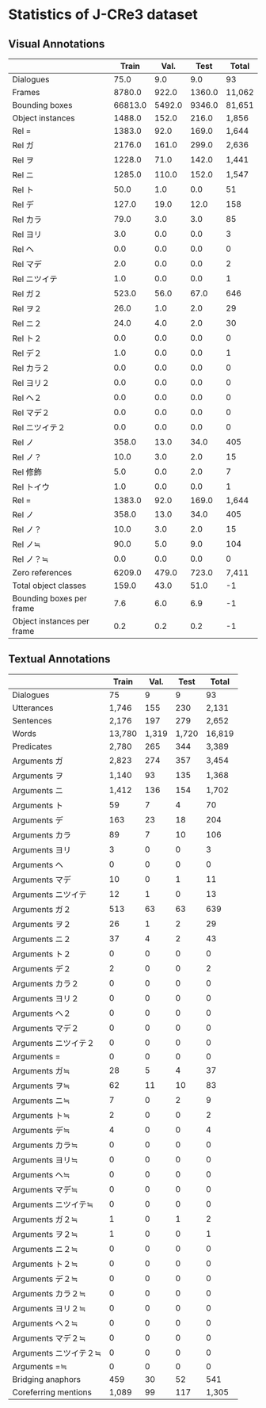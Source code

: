 # Statistics of J-CRe3 dataset

## Visual Annotations

|                            |   Train |   Val. |   Test |   Total |
|----------------------------|---------|--------|--------|---------|
| Dialogues                  |    75.0 |    9.0 |    9.0 |      93 |
| Frames                     |  8780.0 |  922.0 | 1360.0 |  11,062 |
| Bounding boxes             | 66813.0 | 5492.0 | 9346.0 |  81,651 |
| Object instances           |  1488.0 |  152.0 |  216.0 |   1,856 |
| Rel =                      |  1383.0 |   92.0 |  169.0 |   1,644 |
| Rel ガ                     |  2176.0 |  161.0 |  299.0 |   2,636 |
| Rel ヲ                     |  1228.0 |   71.0 |  142.0 |   1,441 |
| Rel ニ                     |  1285.0 |  110.0 |  152.0 |   1,547 |
| Rel ト                     |    50.0 |    1.0 |    0.0 |      51 |
| Rel デ                     |   127.0 |   19.0 |   12.0 |     158 |
| Rel カラ                   |    79.0 |    3.0 |    3.0 |      85 |
| Rel ヨリ                   |     3.0 |    0.0 |    0.0 |       3 |
| Rel ヘ                     |     0.0 |    0.0 |    0.0 |       0 |
| Rel マデ                   |     2.0 |    0.0 |    0.0 |       2 |
| Rel ニツイテ               |     1.0 |    0.0 |    0.0 |       1 |
| Rel ガ２                   |   523.0 |   56.0 |   67.0 |     646 |
| Rel ヲ２                   |    26.0 |    1.0 |    2.0 |      29 |
| Rel ニ２                   |    24.0 |    4.0 |    2.0 |      30 |
| Rel ト２                   |     0.0 |    0.0 |    0.0 |       0 |
| Rel デ２                   |     1.0 |    0.0 |    0.0 |       1 |
| Rel カラ２                 |     0.0 |    0.0 |    0.0 |       0 |
| Rel ヨリ２                 |     0.0 |    0.0 |    0.0 |       0 |
| Rel ヘ２                   |     0.0 |    0.0 |    0.0 |       0 |
| Rel マデ２                 |     0.0 |    0.0 |    0.0 |       0 |
| Rel ニツイテ２             |     0.0 |    0.0 |    0.0 |       0 |
| Rel ノ                     |   358.0 |   13.0 |   34.0 |     405 |
| Rel ノ？                   |    10.0 |    3.0 |    2.0 |      15 |
| Rel 修飾                   |     5.0 |    0.0 |    2.0 |       7 |
| Rel トイウ                 |     1.0 |    0.0 |    0.0 |       1 |
| Rel =                      |  1383.0 |   92.0 |  169.0 |   1,644 |
| Rel ノ                     |   358.0 |   13.0 |   34.0 |     405 |
| Rel ノ？                   |    10.0 |    3.0 |    2.0 |      15 |
| Rel ノ≒                    |    90.0 |    5.0 |    9.0 |     104 |
| Rel ノ？≒                  |     0.0 |    0.0 |    0.0 |       0 |
| Zero references            |  6209.0 |  479.0 |  723.0 |   7,411 |
| Total object classes       |   159.0 |   43.0 |   51.0 |      -1 |
| Bounding boxes per frame   |     7.6 |    6.0 |    6.9 |      -1 |
| Object instances per frame |     0.2 |    0.2 |    0.2 |      -1 |

## Textual Annotations

|                       |   Train |   Val. |   Test |   Total |
|-----------------------|---------|--------|--------|---------|
| Dialogues             |      75 |      9 |      9 |      93 |
| Utterances            |   1,746 |    155 |    230 |   2,131 |
| Sentences             |   2,176 |    197 |    279 |   2,652 |
| Words                 |  13,780 |  1,319 |  1,720 |  16,819 |
| Predicates            |   2,780 |    265 |    344 |   3,389 |
| Arguments ガ          |   2,823 |    274 |    357 |   3,454 |
| Arguments ヲ          |   1,140 |     93 |    135 |   1,368 |
| Arguments ニ          |   1,412 |    136 |    154 |   1,702 |
| Arguments ト          |      59 |      7 |      4 |      70 |
| Arguments デ          |     163 |     23 |     18 |     204 |
| Arguments カラ        |      89 |      7 |     10 |     106 |
| Arguments ヨリ        |       3 |      0 |      0 |       3 |
| Arguments ヘ          |       0 |      0 |      0 |       0 |
| Arguments マデ        |      10 |      0 |      1 |      11 |
| Arguments ニツイテ    |      12 |      1 |      0 |      13 |
| Arguments ガ２        |     513 |     63 |     63 |     639 |
| Arguments ヲ２        |      26 |      1 |      2 |      29 |
| Arguments ニ２        |      37 |      4 |      2 |      43 |
| Arguments ト２        |       0 |      0 |      0 |       0 |
| Arguments デ２        |       2 |      0 |      0 |       2 |
| Arguments カラ２      |       0 |      0 |      0 |       0 |
| Arguments ヨリ２      |       0 |      0 |      0 |       0 |
| Arguments ヘ２        |       0 |      0 |      0 |       0 |
| Arguments マデ２      |       0 |      0 |      0 |       0 |
| Arguments ニツイテ２  |       0 |      0 |      0 |       0 |
| Arguments =           |       0 |      0 |      0 |       0 |
| Arguments ガ≒         |      28 |      5 |      4 |      37 |
| Arguments ヲ≒         |      62 |     11 |     10 |      83 |
| Arguments ニ≒         |       7 |      0 |      2 |       9 |
| Arguments ト≒         |       2 |      0 |      0 |       2 |
| Arguments デ≒         |       4 |      0 |      0 |       4 |
| Arguments カラ≒       |       0 |      0 |      0 |       0 |
| Arguments ヨリ≒       |       0 |      0 |      0 |       0 |
| Arguments ヘ≒         |       0 |      0 |      0 |       0 |
| Arguments マデ≒       |       0 |      0 |      0 |       0 |
| Arguments ニツイテ≒   |       0 |      0 |      0 |       0 |
| Arguments ガ２≒       |       1 |      0 |      1 |       2 |
| Arguments ヲ２≒       |       1 |      0 |      0 |       1 |
| Arguments ニ２≒       |       0 |      0 |      0 |       0 |
| Arguments ト２≒       |       0 |      0 |      0 |       0 |
| Arguments デ２≒       |       0 |      0 |      0 |       0 |
| Arguments カラ２≒     |       0 |      0 |      0 |       0 |
| Arguments ヨリ２≒     |       0 |      0 |      0 |       0 |
| Arguments ヘ２≒       |       0 |      0 |      0 |       0 |
| Arguments マデ２≒     |       0 |      0 |      0 |       0 |
| Arguments ニツイテ２≒ |       0 |      0 |      0 |       0 |
| Arguments =≒          |       0 |      0 |      0 |       0 |
| Bridging anaphors     |     459 |     30 |     52 |     541 |
| Coreferring mentions  |   1,089 |     99 |    117 |   1,305 |

